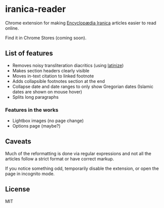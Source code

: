 # iranica-reader
Chrome extension for making [Encyclopædia Iranica](http://www.iranicaonline.org/) articles easier to read online.


Find it in Chrome Stores (coming soon).

## List of features

* Removes noisy transliteration diacritics (using [latinize](https://github.com/dundalek/latinize))
* Makes section headers clearly visible
* Moves in-text citation to linked footnote
* Adds collapsible footnotes section at the end
* Collapse date and date ranges to only show Gregorian dates (Islamic dates are shown on mouse hover)
* Splits long paragraphs

### Features in the works
* Lightbox images (no page change)
* Options page (maybe?)

## Caveats

Much of the reformatting is done via regular expressions and not all the articles follow a strict format or have correct markup.  

If you notice something odd, temporarily disable the extension, or open the page in incognito mode.

## License

MIT
